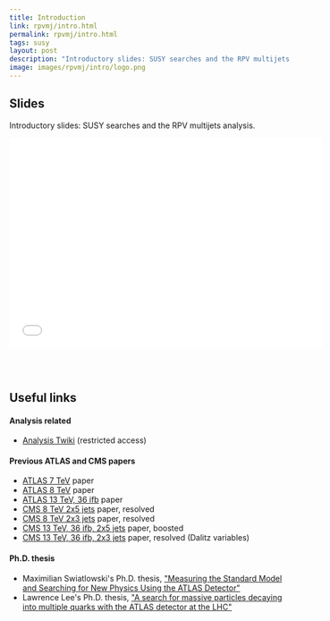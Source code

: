 ```yaml
---
title: Introduction
link: rpvmj/intro.html
permalink: rpvmj/intro.html
tags: susy
layout: post
description: "Introductory slides: SUSY searches and the RPV multijets analysis"
image: images/rpvmj/intro/logo.png
---
```


## Slides

Introductory slides: SUSY searches and the RPV multijets analysis. 

<embed src="{{ site.baseurl }}{% link images/rpvmj/intro/intro_rpv_multijet.pdf %}" width="560" height="375" 
 type="application/pdf">

<br />
<br />

## Useful links

#### Analysis related
- [Analysis Twiki](https://twiki.cern.ch/twiki/bin/viewauth/AtlasProtected/RpvMultiJetFullRun2) (restricted access)

#### Previous ATLAS and CMS papers
- [ATLAS 7 TeV](https://arxiv.org/abs/1210.4813) paper
- [ATLAS 8 TeV](https://arxiv.org/abs/1502.05686) paper
- [ATLAS 13 TeV, 36 ifb](https://arxiv.org/abs/1804.03568) paper
- [CMS 8 TeV 2x5 jets](https://arxiv.org/abs/1608.01224) paper, resolved
- [CMS 8 TeV 2x3 jets](https://arxiv.org/abs/1311.1799) paper, resolved
- [CMS 13 TeV, 36 ifb, 2x5 jets](https://arxiv.org/abs/1806.01058) paper, boosted
- [CMS 13 TeV, 36 ifb, 2x3 jets](https://arxiv.org/abs/1810.10092) paper, resolved (Dalitz variables)

#### Ph.D. thesis
- Maximilian Swiatlowski's Ph.D. thesis, ["Measuring the Standard Model and Searching for New Physics Using the ATLAS Detector"](https://cds.cern.ch/record/2040684?ln=en)
- Lawrence Lee's Ph.D. thesis, ["A search for massive particles decaying into multiple quarks with the ATLAS detector at the LHC"](https://cds.cern.ch/record/2059327?ln=en)


